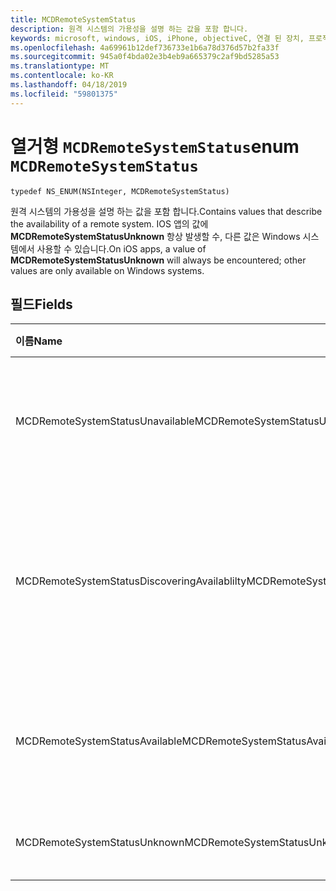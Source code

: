 ```yaml
---
title: MCDRemoteSystemStatus
description: 원격 시스템의 가용성을 설명 하는 값을 포함 합니다.
keywords: microsoft, windows, iOS, iPhone, objectiveC, 연결 된 장치, 프로젝트 로마
ms.openlocfilehash: 4a69961b12def736733e1b6a78d376d57b2fa33f
ms.sourcegitcommit: 945a0f4bda02e3b4eb9a665379c2af9bd5285a53
ms.translationtype: MT
ms.contentlocale: ko-KR
ms.lasthandoff: 04/18/2019
ms.locfileid: "59801375"
---
```

# <a name="enum-mcdremotesystemstatus"></a><span data-ttu-id="86cb8-104">열거형 `MCDRemoteSystemStatus`</span><span class="sxs-lookup"><span data-stu-id="86cb8-104">enum `MCDRemoteSystemStatus`</span></span> 

```
typedef NS_ENUM(NSInteger, MCDRemoteSystemStatus)
```  
<span data-ttu-id="86cb8-105">원격 시스템의 가용성을 설명 하는 값을 포함 합니다.</span><span class="sxs-lookup"><span data-stu-id="86cb8-105">Contains values that describe the availability of a remote system.</span></span> <span data-ttu-id="86cb8-106">IOS 앱의 값에 **MCDRemoteSystemStatusUnknown** 항상 발생할 수, 다른 값은 Windows 시스템에서 사용할 수 있습니다.</span><span class="sxs-lookup"><span data-stu-id="86cb8-106">On iOS apps, a value of **MCDRemoteSystemStatusUnknown** will always be encountered; other values are only available on Windows systems.</span></span>

## <a name="fields"></a><span data-ttu-id="86cb8-107">필드</span><span class="sxs-lookup"><span data-stu-id="86cb8-107">Fields</span></span>

| <span data-ttu-id="86cb8-108">이름</span><span class="sxs-lookup"><span data-stu-id="86cb8-108">Name</span></span>                              | <span data-ttu-id="86cb8-109">값</span><span class="sxs-lookup"><span data-stu-id="86cb8-109">Value</span></span> | <span data-ttu-id="86cb8-110">설명</span><span class="sxs-lookup"><span data-stu-id="86cb8-110">Description</span></span>                    |
|:----------------------------------|:------|:-------------------------------|
| <span data-ttu-id="86cb8-111">MCDRemoteSystemStatusUnavailable</span><span class="sxs-lookup"><span data-stu-id="86cb8-111">MCDRemoteSystemStatusUnavailable</span></span> | <span data-ttu-id="86cb8-112">0</span><span class="sxs-lookup"><span data-stu-id="86cb8-112">0</span></span> | <span data-ttu-id="86cb8-113">원격 시스템을 사용할 수 없는 상태로 보고 됩니다.</span><span class="sxs-lookup"><span data-stu-id="86cb8-113">The remote system is reported as unavailable.</span></span> |
| <span data-ttu-id="86cb8-114">MCDRemoteSystemStatusDiscoveringAvailablilty</span><span class="sxs-lookup"><span data-stu-id="86cb8-114">MCDRemoteSystemStatusDiscoveringAvailablilty</span></span> | <span data-ttu-id="86cb8-115">1</span><span class="sxs-lookup"><span data-stu-id="86cb8-115">1</span></span> | <span data-ttu-id="86cb8-116">원격 시스템의 상태를 결정 하는 (검색 프로세스 중에 발생).</span><span class="sxs-lookup"><span data-stu-id="86cb8-116">The status of the remote system is being determined (occurs during the discovery process).</span></span> |
| <span data-ttu-id="86cb8-117">MCDRemoteSystemStatusAvailable</span><span class="sxs-lookup"><span data-stu-id="86cb8-117">MCDRemoteSystemStatusAvailable</span></span> | <span data-ttu-id="86cb8-118">2</span><span class="sxs-lookup"><span data-stu-id="86cb8-118">2</span></span> | <span data-ttu-id="86cb8-119">원격 시스템은 사용 가능한 것으로 보고 됩니다.</span><span class="sxs-lookup"><span data-stu-id="86cb8-119">The remote system is reported as available.</span></span> |
| <span data-ttu-id="86cb8-120">MCDRemoteSystemStatusUnknown</span><span class="sxs-lookup"><span data-stu-id="86cb8-120">MCDRemoteSystemStatusUnknown</span></span> | <span data-ttu-id="86cb8-121">3</span><span class="sxs-lookup"><span data-stu-id="86cb8-121">3</span></span> | <span data-ttu-id="86cb8-122">상태를 알 수 없습니다.</span><span class="sxs-lookup"><span data-stu-id="86cb8-122">The status is unknown.</span></span> |
